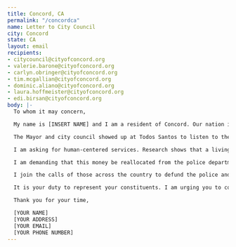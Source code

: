 ```yaml
---
title: Concord, CA
permalink: "/concordca"
name: Letter to City Council
city: Concord
state: CA
layout: email
recipients:
- citycouncil@cityofconcord.org
- valerie.barone@cityofconcord.org
- carlyn.obringer@cityofconcord.org
- tim.mcgallian@cityofconcord.org
- dominic.aliano@cityofconcord.org
- laura.hoffmeister@cityofconcord.org
- edi.birsan@cityofconcord.org
body: |-
  To whom it may concern,

  My name is [INSERT NAME] and I am a resident of Concord. Our nation is in the midst of widespread upheaval over the systemic violence of policing, and the Bay Area has been at the forefront of much of this action. I’m writing to you today to demand that Concord adopts a People’s Budget that redirects funding away from the police and towards prioritizing other programs—affordable housing for our homeless and low-income neighbors, mental health programs, rent suspension and cancellation during this pandemic, and finally, more rehabilitative approaches to public health issues. By taking a preventative approach to stop violence in the community, Concord would reduce the need for a police force. Concord’s needs must be addressed by the provision of care, and not by conflict or by the threat of violence.

  The Mayor and city council showed up at Todos Santos to listen to the voice of our community in early June. I would encourage you to take what you heard and apply It to your budget. the Concord Police Department is the single largest expenditure in the City’s General Fund and sees the smallest percentage reduction in your budget proposal. The city currently spends 57% of its general fund on police—$64.4m in the last fiscal year, which is a staggering amount of money.

  I am asking for human-centered services. Research shows that a living wage, access to health services and treatment, educational opportunities, and stable housing are far more successful at promoting safe communities compared to police or prisons. Support for communities in need—especially our communities of color and low-income communities—is necessary now, more than ever. As such, we need more aggressive financial support to be directed to those areas. Where should that money come from? The projected $50+ million to be allocated towards CPD this fiscal year.

  I am demanding that this money be reallocated from the police department because it is an inherently harmful organization that has not responded to reform. Now more than ever is the time to demilitarize and divest from police resources. The budget should be used to fund alternative emergency response programs: trained first responders to help in mental health crises, city employees to check in on homeless citizens in our parks, and trauma-informed crisis intervention teams to disarm and de-escalate gun-related conflicts. Now is the time to drop the dated ideal that police force is the only way to keep us safe.

  I join the calls of those across the country to defund the police and invest in the health and safety of our community. I demand a budget that adequately and effectively meets the needs of at-risk Concord residents during this trying and uncertain time, when livelihoods are on the line. I call on you to reduce the CPD budget and instead, meaningfully reallocate funds towards social programs and resources that support housing, jobs, education, health care, child care, and other critical community needs. We demand a budget that supports community wellbeing, rather than empowers the police forces that tear them apart. I will oppose any additional sales tax ballot initiatives without significant reductions to the policing budget.

  It is your duty to represent your constituents. I am urging you to completely revise the Concord city budget for 2020-2021 fiscal year. Public opinion is with me.

  Thank you for your time,

  [YOUR NAME]
  [YOUR ADDRESS]
  [YOUR EMAIL]
  [YOUR PHONE NUMBER]
---
```


